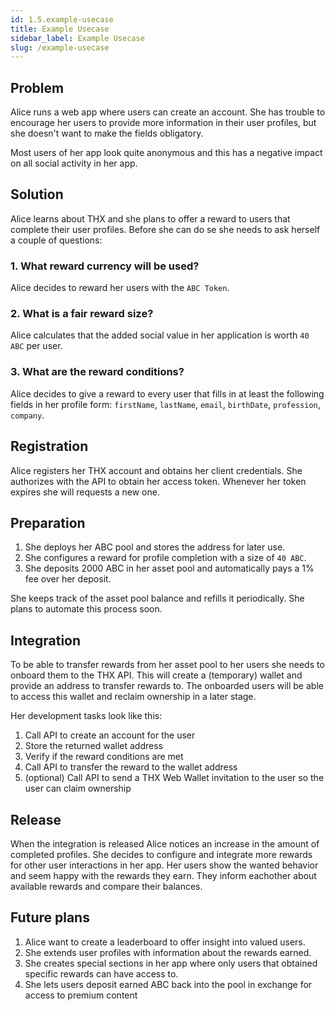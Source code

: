 ```yaml
---
id: 1.5.example-usecase
title: Example Usecase
sidebar_label: Example Usecase
slug: /example-usecase
---
```


## Problem
Alice runs a web app where users can create an account. She has trouble to encourage her users to provide more information in their user profiles, but she doesn't want to make the fields obligatory. 

Most users of her app look quite anonymous and this has a negative impact on all social activity in her app.

## Solution

Alice learns about THX and she plans to offer a reward to users that complete their user profiles. Before she can do se she needs to ask herself a couple of questions:

### 1. What reward currency will be used?
Alice decides to reward her users with the `ABC Token`.

### 2. What is a fair reward size?
Alice calculates that the added social value in her application is worth `40 ABC` per user.

### 3. What are the reward conditions?
Alice decides to give a reward to every user that fills in at least the following fields in her profile form: `firstName`, `lastName`, `email`, `birthDate`, `profession`, `company`.

## Registration

Alice registers her THX account and obtains her client credentials. She authorizes with the API to obtain her access token. Whenever her token expires she will requests a new one.

## Preparation

1. She deploys her ABC pool and stores the address for later use.
2. She configures a reward for profile completion with a size of `40 ABC`.
3. She deposits 2000 ABC in her asset pool and automatically pays a 1% fee over her deposit. 

She keeps track of the asset pool balance and refills it periodically. She plans to automate this process soon.

## Integration

To be able to transfer rewards from her asset pool to her users she needs to onboard them to the THX API. This will create a (temporary) wallet and provide an address to transfer rewards to. The onboarded users will be able to access this wallet and reclaim ownership in a later stage.

Her development tasks look like this:

1. Call API to create an account for the user 
2. Store the returned wallet address
3. Verify if the reward conditions are met
4. Call API to transfer the reward to the wallet address
5. (optional) Call API to send a THX Web Wallet invitation to the user so the user can claim ownership

## Release

When the integration is released Alice notices an increase in the amount of completed profiles. She decides to configure and integrate more rewards for other user interactions in her app. Her users show the wanted behavior and seem happy with the rewards they earn. They inform eachother about available rewards and compare their balances.

## Future plans

1. Alice want to create a leaderboard to offer insight into valued users.
2. She extends user profiles with information about the rewards earned. 
3. She creates special sections in her app where only users that obtained specific rewards can have access to.
4. She lets users deposit earned ABC back into the pool in exchange for access to premium content